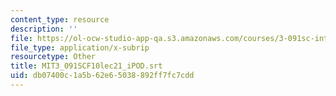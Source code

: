 ```yaml
---
content_type: resource
description: ''
file: https://ol-ocw-studio-app-qa.s3.amazonaws.com/courses/3-091sc-introduction-to-solid-state-chemistry-fall-2010/db07400c1a5b62e65038892ff7fc7cdd_MIT3_091SCF10lec21_iPOD.srt
file_type: application/x-subrip
resourcetype: Other
title: MIT3_091SCF10lec21_iPOD.srt
uid: db07400c-1a5b-62e6-5038-892ff7fc7cdd
---
```

